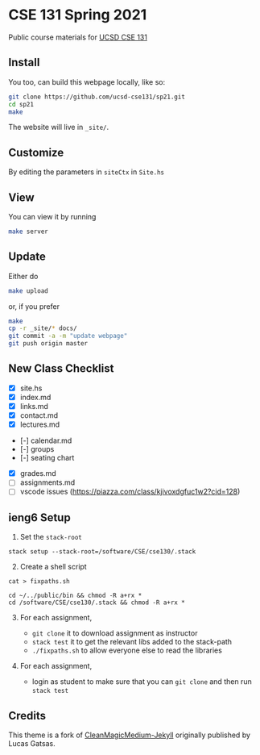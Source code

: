# CSE 131 Spring 2021

Public course materials for [UCSD CSE 131](https://ucsd-cse131.github.io/sp21) 

## Install

You too, can build this webpage locally, like so:

```bash
git clone https://github.com/ucsd-cse131/sp21.git
cd sp21
make
```

The website will live in `_site/`.

## Customize

By editing the parameters in `siteCtx` in `Site.hs`

## View

You can view it by running

```bash
make server
```

## Update

Either do

```bash
make upload
```

or, if you prefer

```bash
make
cp -r _site/* docs/
git commit -a -m "update webpage"
git push origin master
```
## New Class Checklist

- [x] site.hs
- [x] index.md
- [x] links.md
- [x] contact.md
- [x] lectures.md
- [-] calendar.md
- [-] groups
- [-] seating chart

- [x] grades.md
- [ ] assignments.md
- [ ] vscode issues (https://piazza.com/class/kjivoxdgfuc1w2?cid=128)

## ieng6 Setup

1. Set the `stack-root`

```
stack setup --stack-root=/software/CSE/cse130/.stack
```

2. Create a shell script

```
cat > fixpaths.sh

cd ~/../public/bin && chmod -R a+rx *
cd /software/CSE/cse130/.stack && chmod -R a+rx *
```

3. For each assignment,

	- `git clone` it to download assignment as instructor
	- `stack test` it to get the relevant libs added to the stack-path
	- `./fixpaths.sh` to allow everyone else to read the libraries

4. For each assignment,
	- login as student to make sure that you can `git clone` and then run `stack test`


## Credits

This theme is a fork of [CleanMagicMedium-Jekyll](https://github.com/SpaceG/CleanMagicMedium-Jekyll) 
originally published by Lucas Gatsas.
